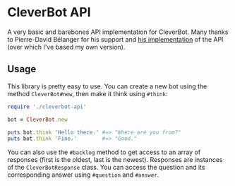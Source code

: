 # CleverBot API
A very basic and barebones API implementation for CleverBot. Many thanks to Pierre-David Bélanger for his support and [his implementation](http://code.google.com/p/chatter-bot-api/) of the API (over which I've based my own version).

## Usage
This library is pretty easy to use. You can create a new bot using the method `CleverBot#new`, then make it think using `#think`:
```ruby
require './cleverbot-api'

bot = CleverBot.new

puts bot.think 'Hello there.' #=> "Where are you from?"
puts bot.think 'Fine.'        #=> "Good."
```

You can also use the `#backlog` method to get access to an array of responses (first is the oldest, last is the newest). Responses are instances of the `CleverBotResponse` class. You can access the question and its corresponding answer using `#question` and `#answer`.